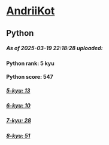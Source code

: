 # [AndriiKot](https://www.codewars.com/users/AndriiKot) 
## Python

##### As of 2025-03-19 22:18:28 uploaded:

#### Python rank: 5 kyu

#### Python score: 547

##### [5-kyu: 13](https://github.com/AndriiKot/Python__CodeWars/tree/main/kyu-5)

##### [6-kyu: 10](https://github.com/AndriiKot/Python__CodeWars/tree/main/kyu-6)

##### [7-kyu: 28](https://github.com/AndriiKot/Python__CodeWars/tree/main/kyu-7)

##### [8-kyu: 51](https://github.com/AndriiKot/Python__CodeWars/tree/main/kyu-8)

